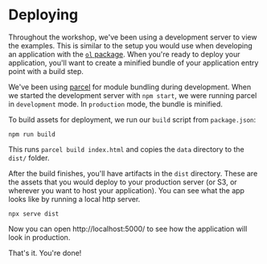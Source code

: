 # Deploying

Throughout the workshop, we've been using a development server to view the examples.  This is similar to the setup you would use when developing an application with the [`ol` package](https://www.npmjs.com/package/ol).  When you're ready to deploy your application, you'll want to create a minified bundle of your application entry point with a build step.

We've been using [parcel](https://parceljs.org/) for module bundling during development.  When we started the development server with `npm start`, we were running parcel in `development` mode.  In `production` mode, the bundle is minified.

To build assets for deployment, we run our `build` script from `package.json`:

    npm run build

This runs `parcel build index.html` and copies the `data` directory to the `dist/` folder.

After the build finishes, you'll have artifacts in the `dist` directory.  These are the assets that you would deploy to your production server (or S3, or wherever you want to host your application).  You can see what the app looks like by running a local http server.

    npx serve dist

Now you can open http://localhost:5000/ to see how the application will look in production.

That's it.  You're done!
